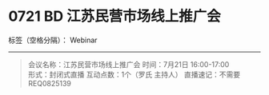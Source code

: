 # 0721 BD 江苏民营市场线上推广会

标签（空格分隔）： Webinar

---

> 会议名称：江苏民营市场线上推广会
时间：7月21日 16:00-17:00   
形式：封闭式直播
互动点数：1个（罗氏 主持人）
直播速记：不需要
REQ0825139





